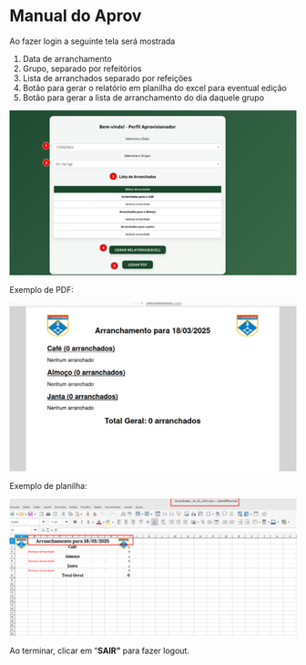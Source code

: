 # Manual do Aprov

Ao fazer login a seguinte tela será mostrada

1. Data de arranchamento
2. Grupo, separado por refeitórios
3. Lista de arranchados separado por refeições
4. Botão para gerar o relatório em planilha do excel para eventual edição
5. Botão para gerar a lista de arranchamento do dia daquele grupo

![image.png](Manual%20do%20Aprov%201b46247bc14c80a3890be2ce08c67643/image.png)

Exemplo de PDF:

![image.png](Manual%20do%20Aprov%201b46247bc14c80a3890be2ce08c67643/image%201.png)

Exemplo de planilha:

![image.png](Manual%20do%20Aprov%201b46247bc14c80a3890be2ce08c67643/image%202.png)

Ao terminar, clicar em “**SAIR”** para fazer logout.